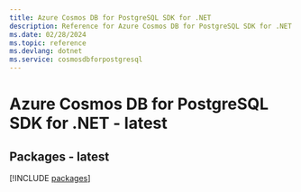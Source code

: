 ```yaml
---
title: Azure Cosmos DB for PostgreSQL SDK for .NET
description: Reference for Azure Cosmos DB for PostgreSQL SDK for .NET
ms.date: 02/28/2024
ms.topic: reference
ms.devlang: dotnet
ms.service: cosmosdbforpostgresql
---
```

# Azure Cosmos DB for PostgreSQL SDK for .NET - latest
## Packages - latest
[!INCLUDE [packages](cosmos-db-for-postgresql-index.md)]